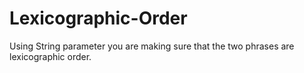 # Lexicographic-Order
Using String parameter you are making sure that the two phrases are lexicographic order.

